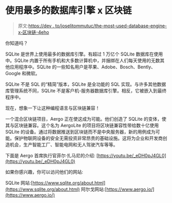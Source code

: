 # 使用最多的数据库引擎 x 区块链

> 原文:[https://dev . to/joselitommutuc/the-most-used-database-engine-x-区块链-4eho](https://dev.to/joselitommutuc/the-most-used-database-engine-x-blockchain-4eho)

你知道吗？

SQLite 是世界上使用最多的数据库引擎。有超过 1 万亿个 SQLite 数据库在使用中。SQLite 内置于所有手机和大多数计算机中，并捆绑在人们每天使用的无数其他应用程序中。SQLite 的一些知名用户是苹果、Adobe、Bosch、Bently、Google 和微软。

SQLite 不是 SQL 的“精简”版本，SQLite 是全功能的 SQL 实现。与许多其他数据库管理系统不同，SQLite 不是客户机-服务器数据库引擎。相反，它被嵌入到最终程序中。

现在，想象一下让这种编程语言与区块链兼容！

一个混合区块链项目，Aergo 正在使这成为可能。他们创造了 SQLite 的变体，使其与区块链兼容。这个名为 AergoLite 的项目将区块链兼容性带给数十亿使用 SQLite 的设备。通过将数据推送到区块链而不是中央服务器，新的用例成为可能。保护物联网设备的安全无需投资非常昂贵的基础设施。这将为企业和开发商创造机会，生产智能工厂、智能电网和无人驾驶汽车等等。

下面是 Aergo 首席执行官菲尔·扎马尼的介绍:
[https://youtu.be/_eDH0pJ4GL0](https://youtu.be/_eDH0pJ4GL0)

如果你感兴趣，你可以访问他们的网站:

SQLite 网站:[https://www.sqlite.org/about.html](https://www.sqlite.org/about.html)
阿尔戈网站:[https://www.aergo.io/](https://www.aergo.io/)